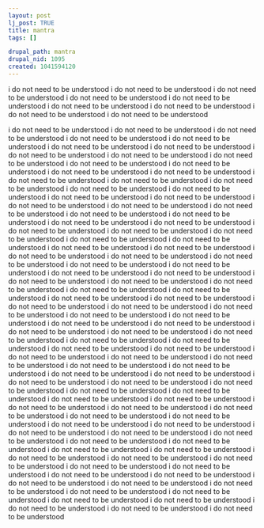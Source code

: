 ```yaml
--- 
layout: post
lj_post: TRUE
title: mantra
tags: []

drupal_path: mantra
drupal_nid: 1095
created: 1041594120
---
```

i do not need to be understood
i do not need to be understood
i do not need to be understood
i do not need to be understood
i do not need to be understood
i do not need to be understood
i do not need to be understood
i do not need to be understood
i do not need to be understood
<!--break-->
i do not need to be understood
i do not need to be understood
i do not need to be understood
i do not need to be understood
i do not need to be understood
i do not need to be understood
i do not need to be understood
i do not need to be understood
i do not need to be understood
i do not need to be understood
i do not need to be understood
i do not need to be understood
i do not need to be understood
i do not need to be understood
i do not need to be understood
i do not need to be understood
i do not need to be understood
i do not need to be understood
i do not need to be understood
i do not need to be understood
i do not need to be understood
i do not need to be understood
i do not need to be understood
i do not need to be understood
i do not need to be understood
i do not need to be understood
i do not need to be understood
i do not need to be understood
i do not need to be understood
i do not need to be understood
i do not need to be understood
i do not need to be understood
i do not need to be understood
i do not need to be understood
i do not need to be understood
i do not need to be understood
i do not need to be understood
i do not need to be understood
i do not need to be understood
i do not need to be understood
i do not need to be understood
i do not need to be understood
i do not need to be understood
i do not need to be understood
i do not need to be understood
i do not need to be understood
i do not need to be understood
i do not need to be understood
i do not need to be understood
i do not need to be understood
i do not need to be understood
i do not need to be understood
i do not need to be understood
i do not need to be understood
i do not need to be understood
i do not need to be understood
i do not need to be understood
i do not need to be understood
i do not need to be understood
i do not need to be understood
i do not need to be understood
i do not need to be understood
i do not need to be understood
i do not need to be understood
i do not need to be understood
i do not need to be understood
i do not need to be understood
i do not need to be understood
i do not need to be understood
i do not need to be understood
i do not need to be understood
i do not need to be understood
i do not need to be understood
i do not need to be understood
i do not need to be understood
i do not need to be understood
i do not need to be understood
i do not need to be understood
i do not need to be understood
i do not need to be understood
i do not need to be understood
i do not need to be understood
i do not need to be understood
i do not need to be understood
i do not need to be understood
i do not need to be understood
i do not need to be understood
i do not need to be understood
i do not need to be understood
i do not need to be understood
i do not need to be understood
i do not need to be understood
i do not need to be understood
i do not need to be understood
i do not need to be understood
i do not need to be understood
i do not need to be understood
i do not need to be understood
i do not need to be understood
i do not need to be understood
i do not need to be understood
i do not need to be understood
i do not need to be understood
i do not need to be understood
i do not need to be understood
i do not need to be understood
i do not need to be understood
i do not need to be understood
